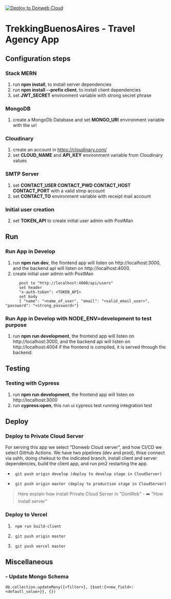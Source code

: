 [![Deploy to Donweb Cloud](https://github.com/smauhourat/trekkingbsasapp/actions/workflows/pipeline.yml/badge.svg)](https://github.com/smauhourat/trekkingbsasapp/actions/workflows/pipeline.yml)
# TrekkingBuenosAires - Travel Agency App

## Configuration steps

### Stack MERN

1. run **npm install**, to install server dependencies
2. run **npm install --prefix client**, to install client dependencies
3. set **JWT_SECRET** environment variable with strong secret phrase


### MongoDB

1. create a MongoDb Database and set **MONGO_URI** environment variable with the url

### Cloudinary

1. create an account in https://cloudinary.com/
2. set **CLOUD_NAME** and **API_KEY** environment variable from Cloudinary values

### SMTP Server

1. set **CONTACT_USER
CONTACT_PWD
CONTACT_HOST
CONTACT_PORT** with a valid stmp account
2. set **CONTACT_TO** environment variable with receipt mail account

### Initial user creation

2. set **TOKEN_API** to create initial user admin with PostMan


## Run

### Run App in Develop

1. run **npm run dev**, the frontend app will listen on http://localhost:3000, and the backend api will listen on http://localhost:4000.
2. create initial user admin with PostMan

  ```
        post to "http://localhost:4000/api/users"
        set header
        "x-auth-token": <TOKEN_API>
        set body
        { "name": "<name_of_user", "email": "<valid_email_user>", "password": "<strong_password>"}
  ``` 


### Run App in Develop with NODE_ENV=development to test purpose

1. run **npm run development**, the frontend app will listen on http://localhost:3000, and the backend api will listen on http://localhost:4004
   if the frontend is compiled, it is served through the backend.



## Testing

### Testing with Cypress
1. run **npm run development**, the frontend app will listen on http://localhost:3000
2. run **cypress:open**, this run ui cypress test running integration test


## Deploy

### Deploy to Private Cloud Server
For serving this app we select "Donweb Cloud server", and how CI/CD we select GitHub Actions. We have two pipelines (dev and prod), thise connect via sshh, doing chekout to the indicated  branch, install client and server dependencies, build the client app, and run pm2 restarting the app.


-      git push origin develop (deploy to develop stage in CloudServer)
-      git push origin master (deploy to production stage in CloudServer)

> Here explain how install Private Cloud Server in "DonWeb" 
        - ➡️ "How install server"

### Deploy to Vercel

1.      npm run build-client
2.      git push origin master
3.      git push vercel master



## 



## Miscellaneous

### - Update Mongo Schema

`db.collection.updateMany({<filter>}, {$set:{<new_field>: <defautl_value>}}, {})`


